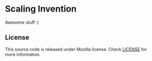 # Scaling Invention

Awesome stuff :)

## License

This source code is released under Mozilla license.
Check [LICENSE](LICENSE) for more information.
